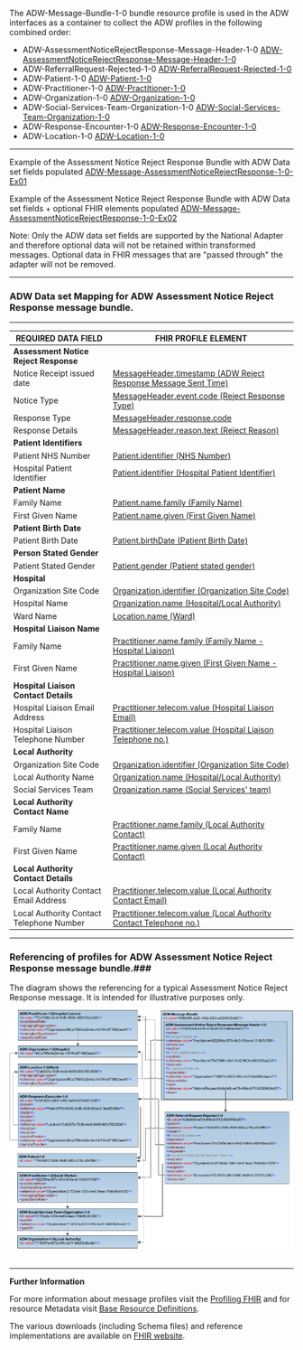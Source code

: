 
The ADW-Message-Bundle-1-0 bundle resource profile is used in the ADW interfaces as a container to collect the ADW profiles in the following combined order: 

- ADW-AssessmentNoticeRejectResponse-Message-Header-1-0 [ADW-AssessmentNoticeRejectResponse-Message-Header-1-0]
- ADW-ReferralRequest-Rejected-1-0 [ADW-ReferralRequest-Rejected-1-0]
- ADW-Patient-1-0 [ADW-Patient-1-0]
- ADW-Practitioner-1-0 [ADW-Practitioner-1-0]
- ADW-Organization-1-0 [ADW-Organization-1-0]
- ADW-Social-Services-Team-Organization-1-0 [ADW-Social-Services-Team-Organization-1-0]
- ADW-Response-Encounter-1-0 [ADW-Response-Encounter-1-0]
- ADW-Location-1-0 [ADW-Location-1-0]

----------

Example of the Assessment Notice Reject Response Bundle with ADW Data set fields populated [ADW-Message-AssessmentNoticeRejectResponse-1-0-Ex01] 

Example of the Assessment Notice Reject Response Bundle with ADW Data set fields + optional FHIR elements populated [ADW-Message-AssessmentNoticeRejectResponse-1-0-Ex02] 

Note: Only the ADW data set fields are supported by the National Adapter and therefore optional data will not be retained within transformed messages. Optional data in FHIR messages that are "passed through" the adapter will not be removed.

----------

[ADW-Message-AssessmentNoticeRejectResponse-1-0-Ex01]: ../Examples/Profile.ADW-AssessmentNoticeRejectResponse/ADW-Message-AssessmentNoticeRejectResponse-1-0-Ex01.xml

[ADW-Message-AssessmentNoticeRejectResponse-1-0-Ex02]: ../Examples/Profile.ADW-AssessmentNoticeRejectResponse/ADW-Message-AssessmentNoticeRejectResponse-1-0-Ex02.xml



###  ADW Data set Mapping for ADW Assessment Notice Reject Response message bundle. ###


----------



| REQUIRED DATA FIELD                      | FHIR PROFILE ELEMENT                              |
|------------------------------------------|---------------------------------------------------|
| **Assessment Notice Reject Response**    |                                                   |
| Notice Receipt issued date               | [MessageHeader.timestamp (ADW Reject Response Message Sent Time)]                                     |
| Notice Type                              | [MessageHeader.event.code (Reject Response Type)]                 |
| Response Type                            | [MessageHeader.response.code]                                     |
| Response Details                         | [MessageHeader.reason.text (Reject Reason)]                                       |
| **Patient Identifiers**                  |                                                   |
| Patient NHS Number                       | [Patient.identifier (NHS Number)]                          |
| Hospital Patient Identifier              | [Patient.identifier (Hospital Patient Identifier)]            |
| **Patient Name**                         |                                                  |
| Family Name                              | [Patient.name.family (Family Name)]                                     |
| First Given Name                         | [Patient.name.given (First Given Name)]                                       |
| **Patient Birth Date**                   |                                                  |
| Patient Birth Date                       | [Patient.birthDate (Patient Birth Date)]                                      |
| **Person Stated Gender**                 |                                                  |
| Patient Stated Gender                    | [Patient.gender (Patient stated gender)]                                         |
| **Hospital**                             |                                                  |
| Organization Site Code                   | [Organization.identifier (Organization Site Code)]             |
| Hospital Name                            | [Organization.name (Hospital/Local Authority)]                                |
| Ward Name                                | [Location.name (Ward)]                                     |
| **Hospital Liaison Name**                |                                                  |
| Family Name                              | [Practitioner.name.family (Family Name - Hospital Liaison)]                                  |
| First Given Name                         | [Practitioner.name.given (First Given Name - Hospital Liaison)]                         |
| **Hospital Liaison Contact Details**     |                                                  |
| Hospital Liaison Email Address           | [Practitioner.telecom.value (Hospital Liaison Email)]               |
| Hospital Liaison Telephone Number        | [Practitioner.telecom.value (Hospital Liaison Telephone no.)]                            |
| **Local Authority**                      |                                                  |
| Organization Site Code                   | [Organization.identifier (Organization Site Code)]               |
| Local Authority Name                     | [Organization.name (Hospital/Local Authority)]                         |
| Social Services Team                     | [Organization.name (Social Services' team)] 
| **Local Authority Contact Name**         |                                                   |
| Family Name                              | [Practitioner.name.family (Local Authority Contact)]                                  |
| First Given Name                         | [Practitioner.name.given (Local Authority Contact)]                                  |
| **Local Authority Contact Details**      |                                                   |
| Local Authority Contact Email Address    | [Practitioner.telecom.value (Local Authority Contact Email)]                            |
| Local Authority Contact Telephone Number | [Practitioner.telecom.value (Local Authority Contact Telephone no.)]                    |



[ADW-AssessmentNoticeRejectResponse-Message-Header-1-0]: adw-assessment-notice-reject-response-message-header-1-0.html
[ADW-ReferralRequest-Rejected-1-0]: adw-referral-request-rejected-1-0.html
[ADW-Patient-1-0]: adw-patient-1-0.html
[ADW-Practitioner-1-0]: adw-practitioner-1-0.html
[ADW-Organization-1-0]: adw-organization-1-0.html
[ADW-Response-Encounter-1-0]: adw-response-encounter-1-0.html
[ADW-Social-Services-Team-Organization-1-0]: adw-social-services-team-organization-1-0.html
[ADW-Location-1-0]: adw-location-1-0.html


[MessageHeader.timestamp (ADW Reject Response Message Sent Time)]: adw-assessment-notice-reject-response-message-header-1-0-dict.html#MessageHeader.ADW%20Reject%20Response%20Message%20Sent%20Time
[MessageHeader.event.code (Reject Response Type)]: adw-assessment-notice-reject-response-message-header-1-0-dict.html#MessageHeader.event.Reject%20Response%20Type
[MessageHeader.response.code]: adw-assessment-notice-reject-response-message-header-1-0-dict.html#MessageHeader.response.Response%20Type
[MessageHeader.reason.text (Reject Reason)]: adw-assessment-notice-reject-response-message-header-1-0-dict.html#MessageHeader.reason.Reject%20Reason%20Details
[Patient.identifier (NHS Number)]: adw-patient-1-0-dict.html#Patient.NHS%20Number
[Patient.identifier.type (NHS Number Status Indicator)]: adw-patient-1-0-dict.html#Patient.identifier.NHS%20Number%20Status%20Indicator  
[Patient.identifier (Hospital Patient Identifier)]: adw-patient-1-0-dict.html#Patient.Hospital%20Patient%20Identifier 
[Patient.name.family (Family Name)]: adw-patient-1-0-dict.html#Patient.name.Family%20name
[Patient.name.given (First Given Name)]: adw-patient-1-0-dict.html#Patient.name.First%20given%20name
[Patient.birthDate (Patient Birth Date)]: adw-patient-1-0-dict.html#Patient.Patient%20Birth%20Date
[Patient.gender (Patient stated gender)]: adw-patient-1-0-dict.html#Patient.Patient%20stated%20gender
[Organization.identifier (Organization Site Code)]: adw-organization-1-0-dict.html#Organization.Organization%20Site%20Code
[Organization.name (Hospital/Local Authority)]: adw-organization-1-0-dict.html#Organization.Hospital%20or%20Local%20Authority%20Name
[Location.name (Ward)]: adw-location-1-0-dict.html#Location.Ward%20name
[identifier (Hospital - ODS Organisation Code)]: adw-organization-1-0-dict.html#Organization.ODS%20Organisation%20Code
[name (Hospital)]: adw-organization-1-0-dict.html#Organization.name
[name (Ward)]: adw-organization-1-0-dict.html#Organization.name
[Practitioner.name.family (Family Name - Hospital Liaison)]: adw-practitioner-1-0-dict.html#Practitioner.name.Family%20name
[Practitioner.name.given (First Given Name - Hospital Liaison)]: adw-practitioner-1-0-dict.html#Practitioner.name.First%20given%20name
[Practitioner.telecom.value (Hospital Liaison Email)]: adw-practitioner-1-0-dict.html#Practitioner.telecom.Practitioner%20Email%20address%20string
[Practitioner.telecom.value (Hospital Liaison Telephone no.)]: adw-practitioner-1-0-dict.html#Practitioner.telecom.Practitioner%20Telephone%20number%20string
[identifier (Local Authority - ODS Organisation Code)]: adw-organization-1-0-dict.html#Organization.ODS%20Organisation%20Code
[Organization.name (Hospital/Local Authority)]: adw-organization-1-0-dict.html#Organization.Hospital%20or%20Local%20Authority%20Name
[Organization.name (Social Services' team)]: adw-social-services-team-organization-1-0-dict.html#Organization.Social%20Services%20team
[Practitioner.name.family (Local Authority Contact)]: adw-practitioner-1-0-dict.html#Practitioner.name.Family%20name
[Practitioner.name.given (Local Authority Contact)]: adw-practitioner-1-0-dict.html#Practitioner.name.First%20given%20name
[Practitioner.telecom.value (Local Authority Contact Email)]: adw-practitioner-1-0-dict.html#Practitioner.telecom.Practitioner%20Email%20address%20string
[Practitioner.telecom.value (Local Authority Contact Telephone no.)]: adw-practitioner-1-0-dict.html#Practitioner.telecom.Practitioner%20Telephone%20number%20string

----------


### Referencing of profiles for ADW Assessment Notice Reject Response message bundle.###


The diagram shows the referencing for a typical Assessment Notice Reject Response message. It is intended for illustrative purposes only.

<div style="display: block;"><img  src="MessageReferencing4.png" alt="MessageReferencing4"></div>  
<br>

----------


**Further Information**

For more information about message profiles visit the [Profiling FHIR] and for resource Metadata visit [Base Resource Definitions].

The various downloads (including Schema files) and reference implementations are available on [FHIR website].

[Profiling FHIR]: http://hl7.org/fhir/profiling.html
[FHIR website]: http://hl7.org/fhir/index.html
[Base Resource Definitions]: http://hl7.org/fhir/resource.html
